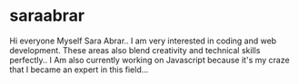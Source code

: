 # saraabrar
Hi everyone Myself Sara Abrar.. I am very interested in coding and web development. These areas also blend creativity and technical skills perfectly.. I Am also currently working on Javascript because it's my craze that I became an expert in this field...
